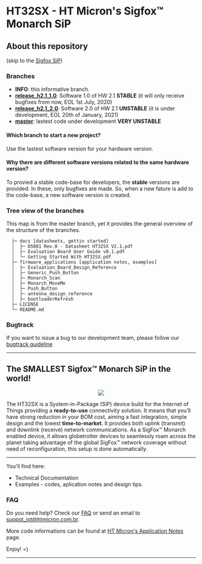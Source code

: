 # HT32SX - HT Micron's Sigfox™ Monarch SiP



## About this repository

(skip to the [Sigfox SiP](#the-smallest-sigfox-monarch-sip-in-the-world))

### Branches

* **INFO**: this informative branch.
* **[release_h2.1_1.0](https://github.com/htmicron/ht32sx/tree/release_h2.1_1.0)**: Software 1.0 of HW 2.1 **STABLE** (it will only receive bugfixes from now, EOL 1st July, 2020)
* **[release_h2.1_2.0](https://github.com/htmicron/ht32sx/tree/release_h2.1_2.0)**: Software 2.0 of HW 2.1 **UNSTABLE** (it is under development, EOL 20th of January, 2021)
* **[master](https://github.com/htmicron/ht32sx/tree/master)**: lastest code under development **VERY UNSTABLE**

#### Which branch to start a new project?
Use the lastest software version for your hardware version.

#### Why there are different software versions related to the same hardware version?
To provied a stable code-base for developers, the **stable** versions are provided. In these, only bugfixes are made. So, when a new fature is add to the code-base, a new software version is created.

### Tree view of the branches

This map is from the master branch, yet it provides the general overview of the structure of the branches.
```
  ├─ docs [datasheets, gettin started]
  │  ├─ DS001 Rev.0 - Datasheet HT32SX V2.1.pdf
  │  ├─ Evaluation Board User Guide v0.1.pdf
  │  └─ Getting Started With HT32SX.pdf
  ├─ firmware_applications [application notes, examples]
  │  ├─ Evaluation_Board_Design_Reference
  │  ├─ Generic_Push_Button
  │  ├─ Monarch_Scan
  │  ├─ Monarch_MoveMe
  │  ├─ Push_Button
  │  ├─ antenna_design_reference
  │  ├─ bootloaderRefresh
  ├─ LICENSE
  └─ README.md
```

### Bugtrack
If you want to issue a bug to our development team, please follow our [bugtrack guideline](How_to_bugtracker.md)

<hr>

## The SMALLEST Sigfox™ Monarch SiP in the world!

<div align="center">
  <img src="https://encrypted-tbn0.gstatic.com/images?q=tbn:ANd9GcSesenrhZDRBpVRdUHpQ5ouT6wUTu0t0zaYtSI5GZqXJjGc2tor4Q&s">
</div>

The HT32SX is a System-in-Package (SiP) device build for the Internet of Things providing a **ready-to-use** connectivity solution.
It means that you’ll have strong reduction in your BOM cost, aiming a fast integration, simple design and the lowest **time-to-market**. It provides both uplink (transmit) and downlink (receive) network communications. As a SigFox™ Monarch enabled device, it allows globetrotter devices to seamlessly roam across the planet taking advantage of the global SigFox™ network coverage without need of reconfiguration, this setup is done automatically.

<hr>

You'll find here:
*  Technical Documentation
*  Examples - codes, aplication notes and design tips.

### FAQ

Do you need help? Check our [FAQ](https://htmicron.github.io/FAQ/html/index.html) or send an email to suppot_iot@htmicron.com.br. 


More code informations can be found at [HT Micron's Application Notes](https://htmicron.github.io/index.html) page.

Enjoy! =)

---
